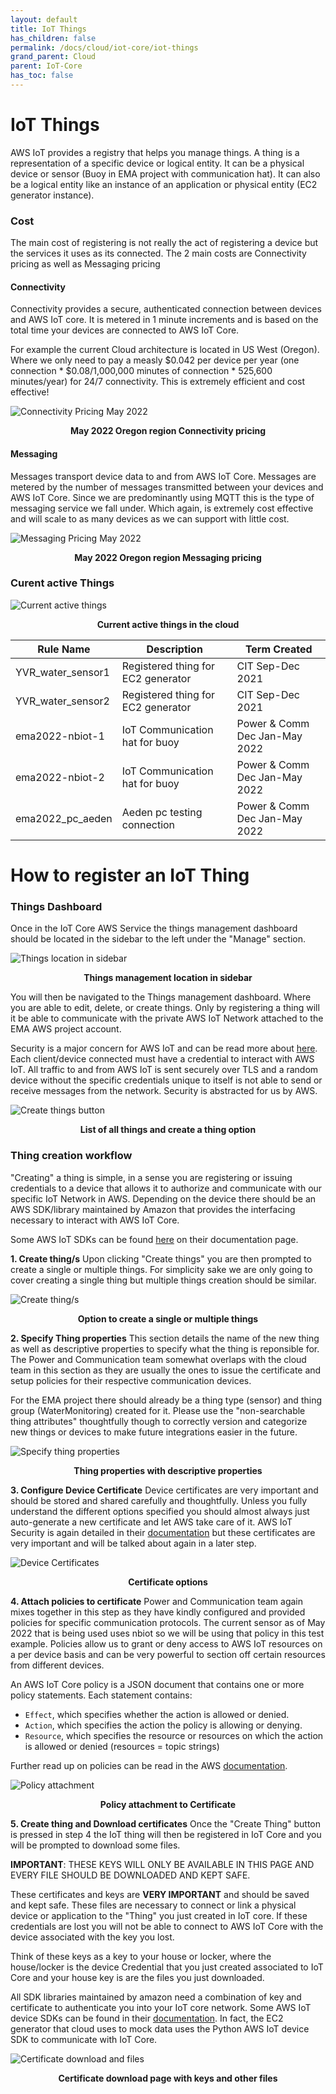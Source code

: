 ```yaml
---
layout: default
title: IoT Things
has_children: false
permalink: /docs/cloud/iot-core/iot-things
grand_parent: Cloud
parent: IoT-Core
has_toc: false
---
```

# IoT Things
AWS IoT provides a registry that helps you manage things. A thing is a representation of a specific device or logical entity. It can be a physical device or sensor (Buoy in EMA project with communication hat). It can also be a logical entity like an instance of an application or physical entity (EC2 generator instance).

### Cost
The main cost of registering is not really the act of registering a device but the services it uses as its connected. The 2 main costs are Connectivity pricing as well as Messaging pricing

#### Connectivity
Connectivity provides a secure, authenticated connection between devices and AWS IoT core. It is metered in 1 minute increments and is based on the total time your devices are connected to AWS IoT Core.

For example the current Cloud architecture is located in US West (Oregon). Where we only need to pay a measly \$0.042 per device per year (one connection * $0.08/1,000,000 minutes of connection * 525,600 minutes/year) for 24/7 connectivity. This is extremely efficient and cost effective!

![Connectivity Pricing May 2022](/cloud/assets/iot_things/1_connectivity_pricing.png)
<figcaption align="center"><b>May 2022 Oregon region Connectivity pricing</b></figcaption>

#### Messaging
Messages transport device data to and from AWS IoT Core. Messages are metered by the number of messages transmitted between your devices and AWS IoT Core. Since we are predominantly using MQTT this is the type of messaging service we fall under. Which again, is extremely cost effective and will scale to as many devices as we can support with little cost. 

![Messaging Pricing May 2022](/cloud/assets/iot_things/2_mqtt_http_messaging.png)
<figcaption align="center"><b>May 2022 Oregon region Messaging pricing</b></figcaption>

### Curent active Things
![Current active things](/cloud/assets/iot_things/3_active_things.png)
<figcaption align="center"><b>Current active things in the cloud</b></figcaption>

| Rule Name | Description | Term Created |
|-----------|-------------|--------------|
|YVR_water_sensor1|Registered thing for EC2 generator|CIT Sep-Dec 2021|
|YVR_water_sensor2|Registered thing for EC2 generator|CIT Sep-Dec 2021|
|ema2022-nbiot-1|IoT Communication hat for buoy|Power & Comm Dec Jan-May 2022|
|ema2022-nbiot-2|IoT Communication hat for buoy|Power & Comm Dec Jan-May 2022|
|ema2022_pc_aeden|Aeden pc testing connection|Power & Comm Dec Jan-May 2022|

# How to register an IoT Thing
### Things Dashboard
Once in the IoT Core AWS Service the things management dashboard should be located in the sidebar to the left under the "Manage" section.

![Things location in sidebar](/cloud/assets/iot_things/4_things_sidebar.png)
<figcaption align="center"><b>Things management location in sidebar</b></figcaption>

You will then be navigated to the Things management dashboard. Where you are able to edit, delete, or create things. Only by registering a thing will it be able to communicate with the private AWS IoT Network attached to the EMA AWS project account.

Security is a major concern for AWS IoT and can be read more about [here](https://docs.aws.amazon.com/iot/latest/developerguide/iot-security.html). Each client/device connected must have a credential to interact with AWS IoT. All traffic to and from AWS IoT is sent securely over TLS and a random device without the specific credentials unique to itself is not able to send or receive messages from the network. Security is abstracted for us by AWS. 

![Create things button](/cloud/assets/iot_things/5_create_thing.png)
<figcaption align="center"><b>List of all things and create a thing option</b></figcaption>

### Thing creation workflow
"Creating" a thing is simple, in a sense you are registering or issuing credentials to a device that allows it to authorize and communicate with our specific IoT Network in AWS. Depending on the device there should be an AWS SDK/library maintained by Amazon that provides the interfacing necessary to interact with AWS IoT Core. 

Some AWS IoT SDKs can be found [here](https://docs.aws.amazon.com/iot/latest/developerguide/iot-sdks.html) on their documentation page. 

**1. Create thing/s**
Upon clicking "Create things" you are then prompted to create a single or multiple things. For simplicity sake we are only going to cover creating a single thing but multiple things creation should be similar. 

![Create thing/s](/cloud/assets/iot_things/6_multiple_or_single.png)
<figcaption align="center"><b>Option to create a single or multiple things</b></figcaption>

**2. Specify Thing properties**
This section details the name of the new thing as well as descriptive properties to specify what the thing is reponsible for. The Power and Communication team somewhat overlaps with the cloud team in this section as they are usually the ones to issue the certificate and setup policies for their respective communication devices. 

For the EMA project there should already be a thing type (sensor) and thing group (WaterMonitoring) created for it. Please use the "non-searchable thing attributes" thoughtfully though to correctly version and categorize new things or devices to make future integrations easier in the future.

![Specify thing properties](/cloud/assets/iot_things/7_1_thing_filled_properties.png)
<figcaption align="center"><b>Thing properties with descriptive properties</b></figcaption>

**3. Configure Device Certificate**
Device certificates are very important and should be stored and shared carefully and thoughtfully. Unless you fully understand the different options specified you should almost always just auto-generate a new certificate and let AWS take care of it. AWS IoT Security is again detailed in their [documentation](https://docs.aws.amazon.com/iot/latest/developerguide/iot-security.html) but these certificates are very important and will be talked about again in a later step. 

![Device Certificates](/cloud/assets/iot_things/8_certificate_options.png)
<figcaption align="center"><b>Certificate options</b></figcaption>

**4. Attach policies to certificate**
Power and Communication team again mixes together in this step as they have kindly configured and provided policies for specific communication protocols. The current sensor as of May 2022 that is being used uses nbiot so we will be using that policy in this test example. Policies allow us to grant or deny access to AWS IoT resources on a per device basis and can be very powerful to section off certain resources from different devices. 

An AWS IoT Core policy is a JSON document that contains one or more policy statements. Each statement contains:
- `Effect`, which specifies whether the action is allowed or denied.
- `Action`, which specifies the action the policy is allowing or denying.
- `Resource`, which specifies the resource or resources on which the action is allowed or denied (resources = topic strings)

Further read up on policies can be read in the AWS [documentation](https://docs.aws.amazon.com/iot/latest/developerguide/iot-policies.html).

![Policy attachment](/cloud/assets/iot_things/9_policy_options.png)
<figcaption align="center"><b>Policy attachment to Certificate</b></figcaption>

**5. Create thing and Download certificates**
Once the "Create Thing" button is pressed in step 4 the IoT thing will then be registered in IoT Core and you will be prompted to download some files. 

**IMPORTANT**: THESE KEYS WILL ONLY BE AVAILABLE IN THIS PAGE AND EVERY FILE SHOULD BE DOWNLOADED AND KEPT SAFE.

These certificates and keys are **VERY IMPORTANT** and should be saved and kept safe. These files are necessary to connect or link a physical device or application to the "Thing" you just created in IoT core. If these credentials are lost you will not be able to connect to AWS IoT Core with the device associated with the key you lost. 

Think of these keys as a key to your house or locker, where the house/locker is the device Credential that you just created associated to IoT Core and your house key is are the files you just downloaded.

All SDK libraries maintained by amazon need a combination of key and certificate to authenticate you into your IoT core network. Some AWS IoT device SDKs can be found in their [documentation](https://docs.aws.amazon.com/iot/latest/developerguide/iot-sdks.html). In fact, the EC2 generator that cloud uses to mock data uses the Python AWS IoT device SDK to communicate with IoT Core. 

![Certificate download and files](/cloud/assets/iot_things/10_attached_certificates_keys.png)
<figcaption align="center"><b>Certificate download page with keys and other files</b></figcaption>

